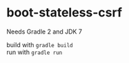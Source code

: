 boot-stateless-csrf
===================
Needs Gradle 2 and JDK 7

build with `gradle build`  
run with `gradle run`
